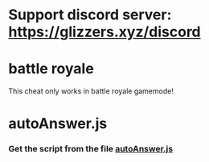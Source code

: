 # Support discord server: https://glizzers.xyz/discord

# battle royale

This cheat only works in battle royale gamemode!

# autoAnswer.js

### Get the script from the file [autoAnswer.js](https://raw.githubusercontent.com/glixzzy/blooket-hack/main/battle-royale/autoAnswer.js)